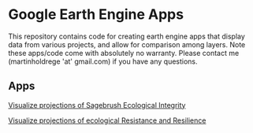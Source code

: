 # Google Earth Engine Apps

This repository contains code for creating earth engine apps that display data from various projects, and allow for comparison among layers. Note these apps/code come with absolutely no warranty.
Please contact me (martinholdrege 'at' gmail.com) if you have any questions. 

## Apps

[Visualize projections of Sagebrush Ecological Integrity](https://ee-martinholdrege.projects.earthengine.app/view/futuresei)

[Visualize projections of ecological Resistance and Resilience](https://ee-martinholdrege.projects.earthengine.app/view/futurerr)
